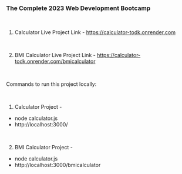 ### The Complete 2023 Web Development Bootcamp

<br>

1. Calculator Live Project Link - https://calculator-todk.onrender.com

<br>

2. BMI Calculator Live Project Link - https://calculator-todk.onrender.com/bmicalculator

<br/>

Commands to run this project locally:

<br>

1. Calculator Project -

- node calculator.js
- http://localhost:3000/

<br>

2. BMI Calculator Project -

- node calculator.js
- http://localhost:3000/bmicalculator
